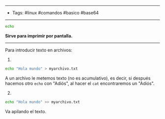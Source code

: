 -------
- Tags: #linux #comandos #basico #base64
------

```BASH
echo
```

**Sirve para imprimir por pantalla.**

------

Para introducir texto en archivos:

1. 
```BASH
echo "Hola mundo" > myarchivo.txt
```

A un archivo le metemos texto (no es acumulativo), es decir, si después hacemos otro `echo` con "Adiós", al hacer el `cat` encontraremos un "Adiós".

2. 
```BASH
echo "Hola mundo" >> myarchivo.txt
```

Va apilando el texto.